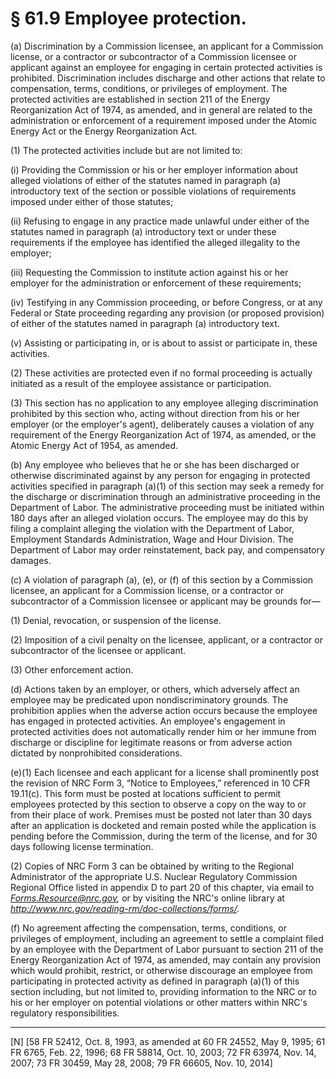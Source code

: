 # § 61.9   Employee protection.

(a) Discrimination by a Commission licensee, an applicant for a Commission license, or a contractor or subcontractor of a Commission licensee or applicant against an employee for engaging in certain protected activities is prohibited. Discrimination includes discharge and other actions that relate to compensation, terms, conditions, or privileges of employment. The protected activities are established in section 211 of the Energy Reorganization Act of 1974, as amended, and in general are related to the administration or enforcement of a requirement imposed under the Atomic Energy Act or the Energy Reorganization Act. 


(1) The protected activities include but are not limited to: 


(i) Providing the Commission or his or her employer information about alleged violations of either of the statutes named in paragraph (a) introductory text of the section or possible violations of requirements imposed under either of those statutes; 


(ii) Refusing to engage in any practice made unlawful under either of the statutes named in paragraph (a) introductory text or under these requirements if the employee has identified the alleged illegality to the employer; 


(iii) Requesting the Commission to institute action against his or her employer for the administration or enforcement of these requirements; 


(iv) Testifying in any Commission proceeding, or before Congress, or at any Federal or State proceeding regarding any provision (or proposed provision) of either of the statutes named in paragraph (a) introductory text. 


(v) Assisting or participating in, or is about to assist or participate in, these activities. 


(2) These activities are protected even if no formal proceeding is actually initiated as a result of the employee assistance or participation. 


(3) This section has no application to any employee alleging discrimination prohibited by this section who, acting without direction from his or her employer (or the employer's agent), deliberately causes a violation of any requirement of the Energy Reorganization Act of 1974, as amended, or the Atomic Energy Act of 1954, as amended. 


(b) Any employee who believes that he or she has been discharged or otherwise discriminated against by any person for engaging in protected activities specified in paragraph (a)(1) of this section may seek a remedy for the discharge or discrimination through an administrative proceeding in the Department of Labor. The administrative proceeding must be initiated within 180 days after an alleged violation occurs. The employee may do this by filing a complaint alleging the violation with the Department of Labor, Employment Standards Administration, Wage and Hour Division. The Department of Labor may order reinstatement, back pay, and compensatory damages. 


(c) A violation of paragraph (a), (e), or (f) of this section by a Commission licensee, an applicant for a Commission license, or a contractor or subcontractor of a Commission licensee or applicant may be grounds for—


(1) Denial, revocation, or suspension of the license. 


(2) Imposition of a civil penalty on the licensee, applicant, or a contractor or subcontractor of the licensee or applicant.


(3) Other enforcement action. 


(d) Actions taken by an employer, or others, which adversely affect an employee may be predicated upon nondiscriminatory grounds. The prohibition applies when the adverse action occurs because the employee has engaged in protected activities. An employee's engagement in protected activities does not automatically render him or her immune from discharge or discipline for legitimate reasons or from adverse action dictated by nonprohibited considerations. 


(e)(1) Each licensee and each applicant for a license shall prominently post the revision of NRC Form 3, “Notice to Employees,” referenced in 10 CFR 19.11(c). This form must be posted at locations sufficient to permit employees protected by this section to observe a copy on the way to or from their place of work. Premises must be posted not later than 30 days after an application is docketed and remain posted while the application is pending before the Commission, during the term of the license, and for 30 days following license termination.


(2) Copies of NRC Form 3 can be obtained by writing to the Regional Administrator of the appropriate U.S. Nuclear Regulatory Commission Regional Office listed in appendix D to part 20 of this chapter, via email to *Forms.Resource@nrc.gov,* or by visiting the NRC's online library at *http://www.nrc.gov/reading-rm/doc-collections/forms/.*

(f) No agreement affecting the compensation, terms, conditions, or privileges of employment, including an agreement to settle a complaint filed by an employee with the Department of Labor pursuant to section 211 of the Energy Reorganization Act of 1974, as amended, may contain any provision which would prohibit, restrict, or otherwise discourage an employee from participating in protected activity as defined in paragraph (a)(1) of this section including, but not limited to, providing information to the NRC or to his or her employer on potential violations or other matters within NRC's regulatory responsibilities. 



---

[N] [58 FR 52412, Oct. 8, 1993, as amended at 60 FR 24552, May 9, 1995; 61 FR 6765, Feb. 22, 1996; 68 FR 58814, Oct. 10, 2003; 72 FR 63974, Nov. 14, 2007; 73 FR 30459, May 28, 2008; 79 FR 66605, Nov. 10, 2014]




